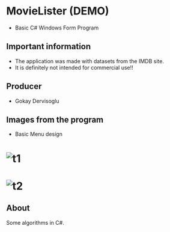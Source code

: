 # MovieLister (DEMO)
* Basic C# Windows Form Program

## Important information
* The application was made with datasets from the IMDB site. 
* It is definitely not intended for commercial use!!

## Producer
* Gokay Dervisoglu

## Images from the program
* Basic Menu design
# ![t1](https://github.com/gokaydervisoglu/MovieLister/assets/114167428/6855b95a-c8f1-42f5-b648-4ac32cf8a653)
# ![t2](https://github.com/gokaydervisoglu/MovieLister/assets/114167428/b7c419ad-ad94-4745-bcde-d7235280dec5)

## About
Some algorithms in C#.
